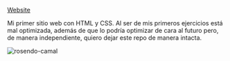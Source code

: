 [Website](https://jrosendocamal.github.io/html-css-js/projects/rosendo-camal/)

Mi primer sitio web con HTML y CSS. Al ser de mis primeros ejercicios está mal optimizada, además de que lo podría optimizar de cara al futuro pero, de manera independiente, quiero dejar este repo de manera intacta.

![rosendo-camal](https://github.com/jrosendocamal/html-css-js/blob/gh-pages/projects/rosendo-camal/.rosendo-camal.png)
